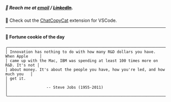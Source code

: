 ##### :calling: Reach me at **[email](mailto:johannes@stenmark.in)** ***/*** **[~~LinkedIn~~](https://www.linkedin.com/in/johannes-stenmark)**.
:feet: Check out the [ChatCopyCat](https://github.com/jstenmark/ChatCopyCat) extension for VSCode.

---
#### :cookie: Fortune cookie of the day
```smalltalk
╭─────────────────────────────────────────────────────────────────────────────────╮
│ Innovation has nothing to do with how many R&D dollars you have. When Apple     │
│ came up with the Mac, IBM was spending at least 100 times more on R&D. It's not │
│ about money. It's about the people you have, how you're led, and how much you   │
│ get it.                                                                         │
│                 -- Steve Jobs (1955-2011)                                       │
╰─────────────────────────────────────────────────────────────────────────────────╯
```
